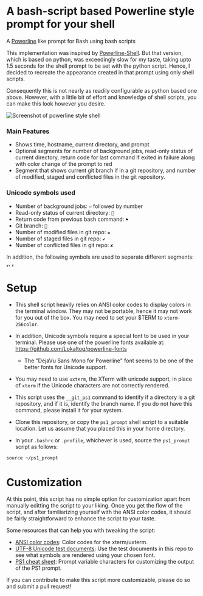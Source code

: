 A bash-script based Powerline style prompt for your shell
=========================================================

A [Powerline](https://github.com/Lokaltog/vim-powerline) like prompt for Bash using bash scripts

This implementation was inspired by [Powerline-Shell](https://github.com/banga/powerline-shell).
But that version, which is based on python, was exceedingly slow for my taste, taking upto 1.5
seconds for the shell prompt to be set with the python script. Hence, I decided to recreate the
appearance created in that prompt using only shell scripts.

Consequently this is not nearly as readily configurable as python based one above. However, with
a little bit of effort and knowledge of shell scripts, you can make this look however you desire.

![Screenshot of powerline style shell]()

### Main Features

* Shows time, hostname, current directory, and prompt
* Optional segments for number of background jobs,  read-only status of current directory, return
  code for last command if exited in failure along  with color change of the prompt to red
* Segment that shows current git branch if in a git repository, and number of modified, staged
  and conflicted files in the git repository.

### Unicode symbols used

* Number of background jobs: `⏎` followed by number
* Read-only status of current directory: ``
* Return code from previous bash command: `⚑`
* Git branch: ``
* Number of modified files in git repo: `✚`
* Number of staged files in git repo: `✔`
* Number of conflicted files in git repo: `✘`

In addition, the following symbols are used to separate different segments: , 

# Setup

* This shell script heavily relies on ANSI color codes to display colors in the terminal window.
  They may not be portable, hence it may not work for you out of the box. You may need to set
  your $TERM to `xterm-256color`.

* In addition, Unicode symbols require a special font to be used in your terminal. Please use
  one of the powerline fonts available at: https://github.com/Lokaltog/powerline-fonts

  * The "DejaVu Sans Mono for Powerline" font seems to be one of the better fonts for Unicode support.

* You may need to use `uxterm`, the XTerm with unicode support, in place of `xterm` if the
  Unicode characters are not correctly rendered.

* This script uses the `__git_ps1` command to identify if a directory is a git repository, and if
  it is, identify the branch name. If you do not have this command, please install it for your system.

* Clone this repository, or copy the `ps1_prompt` shell script to a suitable location. Let us assume
  that you placed this in your home directory.

* In your `.bashrc` or `.profile`, whichever is used, source the `ps1_prompt` script as follows:

```
source ~/ps1_prompt
```

# Customization

At this point, this script has no simple option for customization apart from manually editting
the script to your liking. Once you get the flow of the script, and after familiarizing yourself
with the ANSI color codes, it should be fairly straightforward to enhance the script to your taste.

Some resources that can help you with tweaking the script:

* [ANSI color codes](https://en.wikipedia.org/wiki/ANSI_escape_code#Colors): Color codes for the xterm/uxterm.
* [UTF-8 Unicode test documents](https://github.com/bits/UTF-8-Unicode-Test-Documents.git): Use the test documents in this repo to see what symbols are rendered using your chosen font.
* [PS1 cheat sheet](https://ss64.com/bash/syntax-prompt.html): Prompt variable characters for customizing the output of the PS1 prompt.

If you can contribute to make this script more customizable, please do so and submit a pull request!
